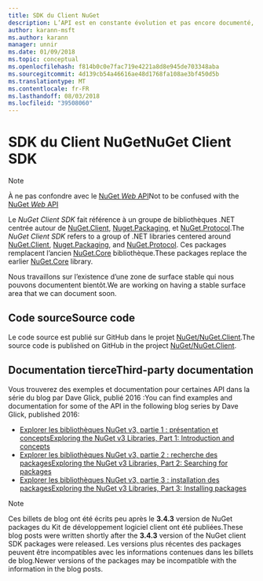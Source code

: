 ```yaml
---
title: SDK du Client NuGet
description: L’API est en constante évolution et pas encore documenté, mais les exemples sont disponibles sur le blog de Dave Glick.
author: karann-msft
ms.author: karann
manager: unnir
ms.date: 01/09/2018
ms.topic: conceptual
ms.openlocfilehash: f814b0c0e7fac719e4221a8d8e945de703348aba
ms.sourcegitcommit: 4d139cb54a46616ae48d1768fa108ae3bf450d5b
ms.translationtype: MT
ms.contentlocale: fr-FR
ms.lasthandoff: 08/03/2018
ms.locfileid: "39508060"
---
```

# <a name="nuget-client-sdk"></a><span data-ttu-id="fbd47-103">SDK du Client NuGet</span><span class="sxs-lookup"><span data-stu-id="fbd47-103">NuGet Client SDK</span></span>

> [!Note]
> <span data-ttu-id="fbd47-104">À ne pas confondre avec le [NuGet *Web* API](https://docs.microsoft.com/en-us/nuget/api/overview)</span><span class="sxs-lookup"><span data-stu-id="fbd47-104">Not to be confused with the [NuGet *Web* API](https://docs.microsoft.com/en-us/nuget/api/overview)</span></span>

<span data-ttu-id="fbd47-105">Le *NuGet Client SDK* fait référence à un groupe de bibliothèques .NET centrée autour de [NuGet.Client](https://www.nuget.org/packages/NuGet.Client), [Nuget.Packaging](https://www.nuget.org/packages/NuGet.Packaging), et [NuGet.Protocol](https://www.nuget.org/packages/NuGet.Protocol).</span><span class="sxs-lookup"><span data-stu-id="fbd47-105">The *NuGet Client SDK* refers to a group of .NET libraries centered around [NuGet.Client](https://www.nuget.org/packages/NuGet.Client), [Nuget.Packaging](https://www.nuget.org/packages/NuGet.Packaging), and [NuGet.Protocol](https://www.nuget.org/packages/NuGet.Protocol).</span></span> <span data-ttu-id="fbd47-106">Ces packages remplacent l’ancien [NuGet.Core](https://www.nuget.org/packages/NuGet.Core/) bibliothèque.</span><span class="sxs-lookup"><span data-stu-id="fbd47-106">These packages replace the earlier [NuGet.Core](https://www.nuget.org/packages/NuGet.Core/) library.</span></span>

<span data-ttu-id="fbd47-107">Nous travaillons sur l’existence d’une zone de surface stable qui nous pouvons documentent bientôt.</span><span class="sxs-lookup"><span data-stu-id="fbd47-107">We are working on having a stable surface area that we can document soon.</span></span>

## <a name="source-code"></a><span data-ttu-id="fbd47-108">Code source</span><span class="sxs-lookup"><span data-stu-id="fbd47-108">Source code</span></span>

<span data-ttu-id="fbd47-109">Le code source est publié sur GitHub dans le projet [NuGet/NuGet.Client](https://github.com/NuGet/NuGet.Client).</span><span class="sxs-lookup"><span data-stu-id="fbd47-109">The source code is published on GitHub in the project [NuGet/NuGet.Client](https://github.com/NuGet/NuGet.Client).</span></span>

## <a name="third-party-documentation"></a><span data-ttu-id="fbd47-110">Documentation tierce</span><span class="sxs-lookup"><span data-stu-id="fbd47-110">Third-party documentation</span></span>

<span data-ttu-id="fbd47-111">Vous trouverez des exemples et documentation pour certaines API dans la série du blog par Dave Glick, publié 2016 :</span><span class="sxs-lookup"><span data-stu-id="fbd47-111">You can find examples and documentation for some of the API in the following blog series by Dave Glick, published 2016:</span></span>

- [<span data-ttu-id="fbd47-112">Explorer les bibliothèques NuGet v3, partie 1 : présentation et concepts</span><span class="sxs-lookup"><span data-stu-id="fbd47-112">Exploring the NuGet v3 Libraries, Part 1: Introduction and concepts</span></span>](http://daveaglick.com/posts/exploring-the-nuget-v3-libraries-part-1)
- [<span data-ttu-id="fbd47-113">Explorer les bibliothèques NuGet v3, partie 2 : recherche des packages</span><span class="sxs-lookup"><span data-stu-id="fbd47-113">Exploring the NuGet v3 Libraries, Part 2: Searching for packages</span></span>](http://daveaglick.com/posts/exploring-the-nuget-v3-libraries-part-2)
- [<span data-ttu-id="fbd47-114">Explorer les bibliothèques NuGet v3, partie 3 : installation des packages</span><span class="sxs-lookup"><span data-stu-id="fbd47-114">Exploring the NuGet v3 Libraries, Part 3: Installing packages</span></span>](http://daveaglick.com/posts/exploring-the-nuget-v3-libraries-part-3)

> [!Note]
> <span data-ttu-id="fbd47-115">Ces billets de blog ont été écrits peu après le **3.4.3** version de NuGet packages du Kit de développement logiciel client ont été publiées.</span><span class="sxs-lookup"><span data-stu-id="fbd47-115">These blog posts were written shortly after the **3.4.3** version of the NuGet client SDK packages were released.</span></span>
> <span data-ttu-id="fbd47-116">Les versions plus récentes des packages peuvent être incompatibles avec les informations contenues dans les billets de blog.</span><span class="sxs-lookup"><span data-stu-id="fbd47-116">Newer versions of the packages may be incompatible with the information in the blog posts.</span></span>

